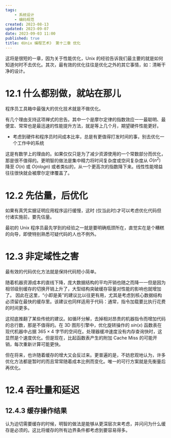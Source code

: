 ```yaml
---
tags:
    - 系统设计
    - 编码规范
created: 2023-08-13
updated: 2023-09-07
date: 2023-09-03 11:00
published: true
title: 《Unix 编程艺术》 第十二章 优化
---
```


这将是很短的一章，因为关于性能优化，Unix 的经验告诉我们最主要的就是如何知道何时不去优化。其次，最有效的优化往往是优化之外的其它事情，如：清晰干净的设计。

# 12.1 什么都别做，就站在那儿

程序员工具箱中最强大的优化技术就是不做优化。

有几个理由支持这项禅式的忠告。其中一个是摩尔定律的指数效应一一最聪明、最便宜、常常也是最迅速的性能提升方法，就是等上几个月，期望硬件性能更好。

- 考虑到硬件和程序员时间成本比率，总是有更值得打发时间的事，别去优化一个工作中的系统

这是有数学上的理由的。如果仅仅只是为了减少资源使用的一个常数部分而优化，那是很不值得的。更明智的做法是集中精力将时间复杂度或空间复杂度从 $O(n^2)$ 降至 $O(n)$ 或 $O(n logn)$ 或者类似的，从一个更高次的指数降下来。线性性能增益往往很快就会被摩尔定律覆盖了。

# 12.2 先估量，后优化

如果有真凭实据证明应用程序运行缓慢，这时 (仅当此时)才可以考虑优化代码但付诸实施前，要先估量。

最初的 Unix 程序员最先学到的经验之一就是要明确瓶颈所在，直觉实在是个糟糕的向导，即使特别熟悉可疑代码的人也不例外。

# 12.3 非定域性之害

最有效的代码优化方法就是保持代码短小简单。

随着机器资源成本的直线下降，庞大数据结构的平均开销也随之而降一一但是因为相邻级别缓存的切换开销上升了，大型结构突破缓存容量对性能的影响也就增加了。 因此在这里，“小即是美”的建议比以往更有用，尤其是考虑到核心数据结构必须留在最快的缓存里。该建议也同样适用于代码：通常，指令加载要比执行花费的时间更多。

这彻底推翻了某些传统的建议。如循环分解，去掉相对昂贵的机器指令而增加代码的总行数，那是不值得的。在 3D 图形引擎中，优化旋转操作的 $sin(x)$ 函数表在现代机器中占据 $365 \times 4$ 字节的空间在。处理器缓冲速度没有内存查询快时，这显然是个速度优化。但是现在，比起函数表产生的附加 Cache Miss 的可能开销，每次重新计算可能更快。

但在将来，也许随着缓存的增大又会反过来。更普遍的是，不妨悲观地认为，许多优化方法都是暂时的而且常常随着成本比例而变化。唯一的可行方案就是先衡量后再优化。

# 12.4 吞吐量和延迟

## 12.4.3 缓存操作结果

认为迫切需要缓存的时候，明智的做法是能够从更深层次来考虑，并问问为什么缓存是必须的。这比将缓存的所有边界条件都考虑到要容易得多。
